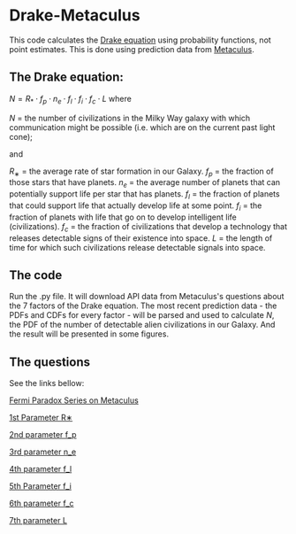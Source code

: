 # Drake-Metaculus

This code calculates the [Drake equation](https://en.wikipedia.org/wiki/Drake_equation) using probability functions, not point estimates. This is done using prediction data from [Metaculus](https://www.metaculus.com/home/).

## The Drake equation:

$N = R_{*}\cdot f_{p}\cdot n_{e}\cdot f_{l}\cdot f_{i}\cdot f_{c}\cdot L$
where

$N$ = the number of civilizations in the Milky Way galaxy with which communication might be possible (i.e. which are on the current past light cone);

and

$R_{∗}$ = the average rate of star formation in our Galaxy.
$f_{p}$ = the fraction of those stars that have planets.
$n_{e}$ = the average number of planets that can potentially support life per star that has planets.
$f_{l}$ = the fraction of planets that could support life that actually develop life at some point.
$f_{i}$ = the fraction of planets with life that go on to develop intelligent life (civilizations).
$f_{c}$ = the fraction of civilizations that develop a technology that releases detectable signs of their existence into space.
$L$ = the length of time for which such civilizations release detectable signals into space.

## The code

Run the .py file. It will download API data from Metaculus's questions about the 7 factors of the Drake equation. The most recent prediction data - the PDFs and CDFs for every factor - will be parsed and used to calculate $N$, the PDF of the number of detectable alien civilizations in our Galaxy. And the result will be presented in some figures.

## The questions

See the links bellow:

[Fermi Paradox Series on Metaculus](https://www.metaculus.com/project/2994/)

[1st Parameter R∗](https://www.metaculus.com/questions/1337/drakes-equation-1st-parameter-r/)

[2nd parameter f_p](https://www.metaculus.com/questions/1338/drakes-equation-2nd-parameter-f_p/)

[3rd parameter n_e](https://www.metaculus.com/questions/1339/drakes-equation-3rd-parameter-n_e/)

[4th parameter f_l](https://www.metaculus.com/questions/1340/drakes-equation-4th-parameter-f_l/)

[5th Parameter f_i](https://www.metaculus.com/questions/1341/drakes-equation-fifth-parameter-f_i/)

[6th parameter f_c](https://www.metaculus.com/questions/1342/drakes-equation-6th-parameter-f_c/)

[7th parameter L](https://www.metaculus.com/questions/1343/drakes-equation-7th-parameter-l/)